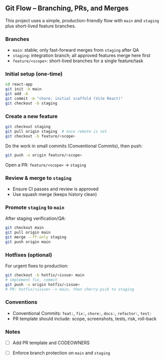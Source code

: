 ## Git Flow – Branching, PRs, and Merges

This project uses a simple, production-friendly flow with `main` and `staging` plus short-lived feature branches.

### Branches

- `main`: stable; only fast-forward merges from `staging` after QA
- `staging`: integration branch; all approved features merge here first
- `feature/<scope>`: short-lived branches for a single feature/task

### Initial setup (one-time)

```bash
cd react-app
git init -b main
git add -A
git commit -m "chore: initial scaffold (Vite React)"
git checkout -b staging
```

### Create a new feature

```bash
git checkout staging
git pull origin staging  # once remote is set
git checkout -b feature/<scope>
```

Do the work in small commits (Conventional Commits), then push:

```bash
git push -u origin feature/<scope>
```

Open a PR: `feature/<scope>` → `staging`

### Review & merge to `staging`

- Ensure CI passes and review is approved
- Use squash merge (keeps history clean)

### Promote `staging` to `main`

After staging verification/QA:

```bash
git checkout main
git pull origin main
git merge --ff-only staging
git push origin main
```

### Hotfixes (optional)

For urgent fixes to production:

```bash
git checkout -b hotfix/<issue> main
# implement fix, commit
git push -u origin hotfix/<issue>
# PR: hotfix/<issue> -> main, then cherry-pick to staging
```

### Conventions

- Conventional Commits: `feat:`, `fix:`, `chore:`, `docs:`, `refactor:`, `test:`
- PR template should include: scope, screenshots, tests, risk, roll-back

### Notes

- [ ] Add PR template and CODEOWNERS
- [ ] Enforce branch protection on `main` and `staging`


